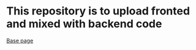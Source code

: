 # This repository is to upload fronted and mixed with backend code
[Base page](https://kliver98.github.io)

